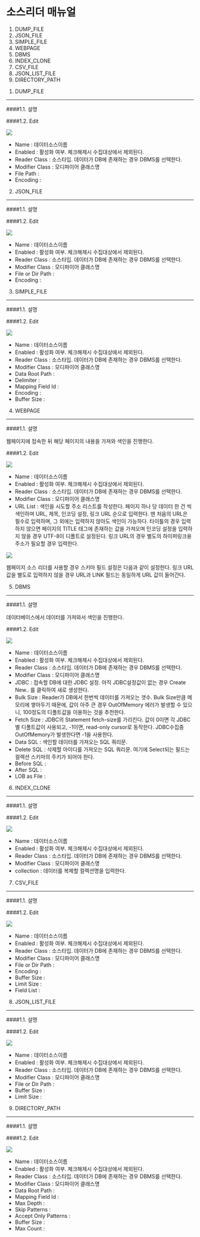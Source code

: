 소스리더 매뉴얼
===================

1. DUMP_FILE
2. JSON_FILE
3. SIMPLE_FILE
4. WEBPAGE
5. DBMS
6. INDEX_CLONE
7. CSV_FILE
8. JSON_LIST_FILE
9. DIRECTORY_PATH

<span></span>
1. DUMP_FILE
-------------

####1.1. 설명

####1.2. Edit

![](https://raw.githubusercontent.com/fastcat-co/fastcat-manuals/master/fastcatsearch/sourcereader-manual/ko/img/sr_manual_001.png)

- Name : 데이터소스이름
- Enabled : 활성화 여부. 체크해제시 수집대상에서 제외된다.
- Reader Class : 소스타입. 데이터가 DB에 존재하는 경우 DBMS를 선택한다.
- Modifier Class : 모디파이어 클래스명
- File Path :
- Encoding :

2. JSON_FILE
-------------

####1.1. 설명

####1.2. Edit

![](https://raw.githubusercontent.com/fastcat-co/fastcat-manuals/master/fastcatsearch/sourcereader-manual/ko/img/sr_manual_002.png)

- Name : 데이터소스이름
- Enabled : 활성화 여부. 체크해제시 수집대상에서 제외된다.
- Reader Class : 소스타입. 데이터가 DB에 존재하는 경우 DBMS를 선택한다.
- Modifier Class : 모디파이어 클래스명
- File or Dir Path :
- Encoding :

3. SIMPLE_FILE
-------------

####1.1. 설명

####1.2. Edit

![](https://raw.githubusercontent.com/fastcat-co/fastcat-manuals/master/fastcatsearch/sourcereader-manual/ko/img/sr_manual_003.png)

- Name : 데이터소스이름
- Enabled : 활성화 여부. 체크해제시 수집대상에서 제외된다.
- Reader Class : 소스타입. 데이터가 DB에 존재하는 경우 DBMS를 선택한다.
- Modifier Class : 모디파이어 클래스명
- Data Root Path :
- Delimiter :
- Mapping Field Id :
- Encoding :
- Buffer Size :


4. WEBPAGE
-------------

####1.1. 설명

웹페이지에 접속한 뒤 해당 페이지의 내용을 가져와 색인을 진행한다.

####1.2. Edit

![](https://raw.githubusercontent.com/fastcat-co/fastcat-manuals/master/fastcatsearch/sourcereader-manual/ko/img/sr_manual_004.png)

- Name : 데이터소스이름
- Enabled : 활성화 여부. 체크해제시 수집대상에서 제외된다.
- Reader Class : 소스타입. 데이터가 DB에 존재하는 경우 DBMS를 선택한다.
- Modifier Class : 모디파이어 클래스명
- URL List : 색인을 시도할 주소 리스트를 작성한다. 페이지 하나 당 데이터 한 건 씩 색인하며 URL, 제목, 인코딩 설정, 링크 URL 순으로 입력한다. 맨 처음의 URL은 필수로 입력하며, 그 외에는 입력하지 않아도 색인이 가능하다. 타이틀의 경우 입력하지 않으면 페이지의 TITLE 태그에 존재하는 값을 가져오며 인코딩 설정을 입력하지 않을 경우 UTF-8이 디폴트로 설정된다. 링크 URL의 경우 별도의  하이퍼링크용 주소가 필요할 경우 입력한다.

![](https://raw.githubusercontent.com/fastcat-co/fastcat-manuals/master/fastcatsearch/sourcereader-manual/ko/img/sr_manual_010.png)

웹페이지 소스 리더를 사용할 경우 스키마 필드 설정은 다음과 같이 설정한다.
링크 URL 값을 별도로 입력하지 않을 경우 URL과 LINK 필드는 동일하게 URL 값이 들어간다.


5. DBMS
-------------

####1.1. 설명

데이터베이스에서 데이터를 가져와서 색인을 진행한다.

####1.2. Edit

![](https://raw.githubusercontent.com/fastcat-co/fastcat-manuals/master/fastcatsearch/sourcereader-manual/ko/img/sr_manual_005.png)

- Name : 데이터소스이름
- Enabled : 활성화 여부. 체크해제시 수집대상에서 제외된다.
- Reader Class : 소스타입. 데이터가 DB에 존재하는 경우 DBMS를 선택한다.
- Modifier Class : 모디파이어 클래스명
- JDBC : 접속할 DB에 대한 JDBC 설정. 아직 JDBC설정값이 없는 경우 Create New.. 를 클릭하여 새로 생성한다.
- Bulk Size : Reader가 DB에서 한번씩 데이터를 가져오는 갯수. Bulk Size만큼 메모리에 쌓아두기 때문에, 값이 아주 큰 경우 OutOfMemory 에러가 발생할 수 있으니, 100정도의 디폴트값을 이용하는 것을 추천한다.
- Fetch Size : JDBC의 Statement fetch-size를 가리킨다. 값이 0이면 각 JDBC별 디폴트값이 사용되고, -1이면, read-only cursor로 동작한다. JDBC수집중 OutOfMemory가 발생한다면 -1을 사용한다.
- Data SQL : 색인할 데이터를 가져오는 SQL 쿼리문.
- Delete SQL : 삭제할 아이디를 가져오는 SQL 쿼리문. 여기에 Select되는 필드는 컬렉션 스키마의 주키가 되어야 한다.
- Before SQL :
- After SQL :
- LOB as File :

6. INDEX_CLONE
-------------

####1.1. 설명

####1.2. Edit

![](https://raw.githubusercontent.com/fastcat-co/fastcat-manuals/master/fastcatsearch/sourcereader-manual/ko/img/sr_manual_006.png)

- Name : 데이터소스이름
- Enabled : 활성화 여부. 체크해제시 수집대상에서 제외된다.
- Reader Class : 소스타입. 데이터가 DB에 존재하는 경우 DBMS를 선택한다.
- Modifier Class : 모디파이어 클래스명
- collection : 데이터를 복제할 컬렉션명을 입력한다.

7. CSV_FILE
-------------

####1.1. 설명

####1.2. Edit

![](https://raw.githubusercontent.com/fastcat-co/fastcat-manuals/master/fastcatsearch/sourcereader-manual/ko/img/sr_manual_007.png)

- Name : 데이터소스이름
- Enabled : 활성화 여부. 체크해제시 수집대상에서 제외된다.
- Reader Class : 소스타입. 데이터가 DB에 존재하는 경우 DBMS를 선택한다.
- Modifier Class : 모디파이어 클래스명
- File or Dir Path :
- Encoding :
- Buffer Size :
- Limit Size :
- Field List :

8. JSON_LIST_FILE
-------------

####1.1. 설명

####1.2. Edit

![](https://raw.githubusercontent.com/fastcat-co/fastcat-manuals/master/fastcatsearch/sourcereader-manual/ko/img/sr_manual_008.png)

- Name : 데이터소스이름
- Enabled : 활성화 여부. 체크해제시 수집대상에서 제외된다.
- Reader Class : 소스타입. 데이터가 DB에 존재하는 경우 DBMS를 선택한다.
- Modifier Class : 모디파이어 클래스명
- File or Dir Path :
- Buffer Size :
- Limit Size :


9. DIRECTORY_PATH
-------------

####1.1. 설명

####1.2. Edit

![](https://raw.githubusercontent.com/fastcat-co/fastcat-manuals/master/fastcatsearch/sourcereader-manual/ko/img/sr_manual_009.png)

- Name : 데이터소스이름
- Enabled : 활성화 여부. 체크해제시 수집대상에서 제외된다.
- Reader Class : 소스타입. 데이터가 DB에 존재하는 경우 DBMS를 선택한다.
- Modifier Class : 모디파이어 클래스명
- Data Root Path :
- Mapping Field Id :
- Max Depth :
- Skip Patterns :
- Accept Only Patterns :
- Buffer Size :
- Max Count :
